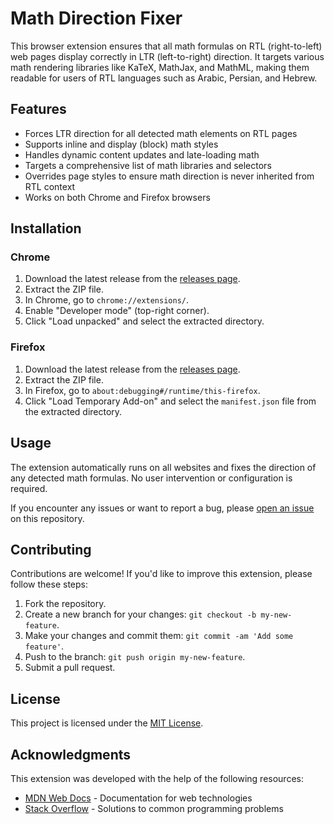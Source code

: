 # Math Direction Fixer

This browser extension ensures that all math formulas on RTL (right-to-left) web pages display correctly in LTR (left-to-right) direction. It targets various math rendering libraries like KaTeX, MathJax, and MathML, making them readable for users of RTL languages such as Arabic, Persian, and Hebrew.

## Features

- Forces LTR direction for all detected math elements on RTL pages
- Supports inline and display (block) math styles
- Handles dynamic content updates and late-loading math
- Targets a comprehensive list of math libraries and selectors
- Overrides page styles to ensure math direction is never inherited from RTL context
- Works on both Chrome and Firefox browsers

## Installation

### Chrome

1. Download the latest release from the [releases page](https://github.com/sma-abyar/GPT-Math-Detector/releases).
2. Extract the ZIP file.
3. In Chrome, go to `chrome://extensions/`.
4. Enable "Developer mode" (top-right corner).
5. Click "Load unpacked" and select the extracted directory.

### Firefox

1. Download the latest release from the [releases page](https://github.com/sma-abyar/GPT-Math-Detector/releases).
2. Extract the ZIP file.
3. In Firefox, go to `about:debugging#/runtime/this-firefox`.
4. Click "Load Temporary Add-on" and select the `manifest.json` file from the extracted directory.

## Usage

The extension automatically runs on all websites and fixes the direction of any detected math formulas. No user intervention or configuration is required.

If you encounter any issues or want to report a bug, please [open an issue](https://github.com/sma-abyar/GPT-Math-Detector/issues/new) on this repository.

## Contributing

Contributions are welcome! If you'd like to improve this extension, please follow these steps:

1. Fork the repository.
2. Create a new branch for your changes: `git checkout -b my-new-feature`.
3. Make your changes and commit them: `git commit -am 'Add some feature'`.
4. Push to the branch: `git push origin my-new-feature`.
5. Submit a pull request.

## License

This project is licensed under the [MIT License](LICENSE.md).

## Acknowledgments

This extension was developed with the help of the following resources:

- [MDN Web Docs](https://developer.mozilla.org/en-US/) - Documentation for web technologies
- [Stack Overflow](https://stackoverflow.com/) - Solutions to common programming problems
